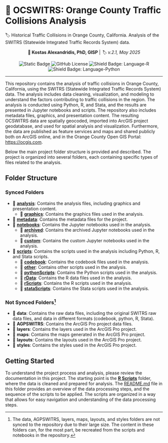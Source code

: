 # :vertical_traffic_light: OCSWITRS: Orange County Traffic Collisions Analysis


:label: Historical Traffic Collisions in Orange County, California. Analysis of the SWITRS (Statewide Integrated Traffic Records System) data.

<div align="center">

**:bust_in_silhouette: Kostas Alexandridis, PhD, GISP** | *:label: v.2.1, May 2025*

![Static Badge](https://img.shields.io/badge/OCSWITRS-GitHub?style=plastic&logo=github&logoSize=auto&label=GitHub&labelColor=navy) 
![GitHub License](https://img.shields.io/github/license/ktalexan/PolicyAnalysis?style=plastic&labelColor=black) 
![Shield Badge: Language-R](https://img.shields.io/static/v1?style=plastic&label=language&message=R&logo=R&color=blue&logoColor=blue&labelColor=black)
![Shield Badge: Language-Python](https://img.shields.io/static/v1?style=plastic&label=language&message=Python&logo=python&color=forestgreen&logoColor=blue&labelColor=black)

</div>

----


This repository contains the analysis of traffic collisions in Orange County, California, using the SWITRS (Statewide Integrated Traffic Records System) data. The analysis includes data cleaning, visualization, and modeling to understand the factors contributing to traffic collisions in the region.
The analysis is conducted using Python, R, and Stata, and the results are presented in Jupyter notebooks and scripts. The repository also includes metadata files, graphics, and presentation content.
The resulting OCSWITRS data are spatially geocoded, imported into ArcGIS project geodatabase, and used for spatial analysis and visualization. Furthermore, the data are published as feature services and maps and shared publicly both on ArcGIS online, and in the Orange County Open GIS Portal: https://ocgis.com.

Below the main project folder structure is provided and described. The project is organized into several folders, each containing specific types of files related to the analysis.

## Folder Structure

### Synced Folders

- :file_folder: [**analysis**](analysis): Contains the analysis files, including graphics and presentation content.
  - :file_folder: [**graphics**](analysis/graphics): Contains the graphics files used in the analysis.
- :file_folder: [**metadata**](metadata): Contains the metadata files for the project.
- :file_folder: [**notebooks**](notebooks): Contains the Jupyter notebooks used in the analysis.
  - :file_folder: [**archived**](notebooks/archived): Contains the archived Jupyter notebooks used in the analysis.
  - :file_folder: [**custom**](notebooks/custom): Contains the custom Jupyter notebooks used in the analysis.
- :file_folder: [**scripts**](scripts): Contains the scripts used in the analysis including Python, R, and Stata scripts.
  - :file_folder: [**codebook**](scripts/codebook): Contains the codebook files used in the analysis.
  - :file_folder: [**other**](scripts/other): Contains other scripts used in the analysis.
  - :file_folder: [**pythonScripts**](scripts/pythonScripts): Contains the Python scripts used in the analysis.
  - :file_folder: [**rData**](scripts/rData): Contains the R data files used in the analysis.
  - :file_folder: [**rScripts**](scripts/rScripts): Contains the R scripts used in the analysis.
  - :file_folder: [**stataScripts**](scripts/stataScripts): Contains the Stata scripts used in the analysis.

### Not Synced Folders[^1]

[^1]: The data, AGPSWITRS, layers, maps, layouts, and styles folders are not synced to the repository due to their large size. The content in these folders can, for the most part, be recreated from the scripts and notebooks in the repository.

- :file_folder: **data**: Contains the raw data files, including the original SWITRS raw data files, and data in different formats (codebook, python, R, Stata).
- :file_folder: **AGPSWITRS**: Contains the ArcGIS Pro project data files.
- :file_folder: **layers**: Contains the layers used in the ArcGIS Pro project.
- :file_folder: **maps**: Contains the maps generated in the ArcGIS Pro project.
- :file_folder: **layouts**: Contains the layouts used in the ArcGIS Pro project.
- :file_folder: **styles**: Contains the styles used in the ArcGIS Pro project.

## Getting Started

To understand the project process and analysis, please review the documentation in this project. The starting point is the [**R Scripts**](scripts/rScripts) folder, where the data is cleaned and prepared for analysis. The [README.md](scripts/rScripts/README.md) file in this folder provides an overview of the data processing steps, and the sequence of the scripts to be applied. The scripts are organized in a way that allows for easy navigation and understanding of the data processing steps.

